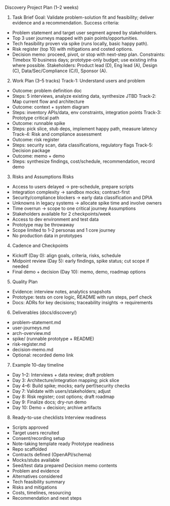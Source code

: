Discovery Project Plan (1–2 weeks)

1) Task Brief
Goal: Validate problem-solution fit and feasibility; deliver evidence and a recommendation.
Success criteria:
- Problem statement and target user segment agreed by stakeholders.
- Top 3 user journeys mapped with pain points/opportunities.
- Tech feasibility proven via spike (runs locally, basic happy path).
- Risk register (top 10) with mitigations and costed options.
- Decision memo: proceed, pivot, or stop with next-step plan.
Constraints: Timebox 10 business days; prototype-only budget; use existing infra where possible.
Stakeholders: Product lead (D), Eng lead (A), Design (C), Data/Sec/Compliance (C/I), Sponsor (A).

2) Work Plan (3–5 tracks)
Track-1: Understand users and problem
- Outcome: problem definition doc
- Steps: 5 interviews, analyze existing data, synthesize JTBD
Track-2: Map current flow and architecture
- Outcome: context + system diagram
- Steps: inventory APIs/data, env constraints, integration points
Track-3: Prototype critical path
- Outcome: runnable spike
- Steps: pick slice, stub deps, implement happy path, measure latency
Track-4: Risk and compliance assessment
- Outcome: risk register
- Steps: security scan, data classifications, regulatory flags
Track-5: Decision package
- Outcome: memo + demo
- Steps: synthesize findings, cost/schedule, recommendation, record demo

3) Risks and Assumptions
Risks
- Access to users delayed → pre-schedule, prepare scripts
- Integration complexity → sandbox mocks; contract-first
- Security/compliance blockers → early data classification and DPIA
- Unknowns in legacy systems → allocate spike time and involve owners
- Time overrun → scope to one critical journey
Assumptions
- Stakeholders available for 2 checkpoints/week
- Access to dev environment and test data
- Prototype may be throwaway
- Scope limited to 1–2 personas and 1 core journey
- No production data in prototypes

4) Cadence and Checkpoints
- Kickoff (Day 0): align goals, criteria, risks, schedule
- Midpoint review (Day 5): early findings, spike status; cut scope if needed
- Final demo + decision (Day 10): memo, demo, roadmap options

5) Quality Plan
- Evidence: interview notes, analytics snapshots
- Prototype: tests on core logic, README with run steps, perf check
- Docs: ADRs for key decisions; traceability insights → requirements

6) Deliverables (docs/discovery/)
- problem-statement.md
- user-journeys.md
- arch-overview.md
- spike/ (runnable prototype + README)
- risk-register.md
- decision-memo.md
- Optional: recorded demo link

7) Example 10-day timeline
- Day 1–2: Interviews + data review; draft problem
- Day 3: Architecture/integration mapping; pick slice
- Day 4–6: Build spike; mocks; early perf/security checks
- Day 7: Validate with users/stakeholders; adjust
- Day 8: Risk register; cost options; draft roadmap
- Day 9: Finalize docs; dry-run demo
- Day 10: Demo + decision; archive artifacts

8) Ready-to-use checklists
Interview readiness
- Scripts approved
- Target users recruited
- Consent/recording setup
- Note-taking template ready
Prototype readiness
- Repo scaffolded
- Contracts defined (OpenAPI/schema)
- Mocks/stubs available
- Seed/test data prepared
Decision memo contents
- Problem and evidence
- Alternatives considered
- Tech feasibility summary
- Risks and mitigations
- Costs, timelines, resourcing
- Recommendation and next steps
